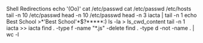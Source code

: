 Shell Redirections
echo '(Oo)'
cat /etc/passwd
cat /etc/passwd /etc/hosts
tail -n 10 /etc/passwd
head -n 10 /etc/passwd
head -n 3 iacta | tail -n 1
echo Best School >\*\'Best School\'\*$\?\*\*\*\*\*:)
ls -la > ls_cwd_content
tail -n 1 iacta >> iacta
find . -type f -name "*.js" -delete
find . -type d -not -name . | wc -l
